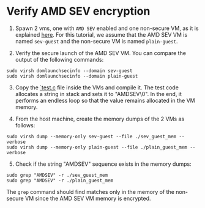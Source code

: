 # Verify AMD SEV encryption

1. Spawn 2 vms, one with `AMD SEV` enabled and one non-secure VM, 
as it is explained [here](../). 
For this tutorial, we assume that the AMD SEV VM is named `sev-guest`
and the non-secure VM is named `plain-guest`.

2. Verify the secure launch of the AMD SEV VM. You can compare the 
output of the following commands:
```
sudo virsh domlaunchsecinfo --domain sev-guest
sudo virsh domlaunchsecinfo --domain plain-guest
```

3. Copy the [`test.c](./test.c) file inside the VMs and compile it.
The test code allocates a string in stack and sets it to "AMDSEV\0".
In the end, it performs an endless loop so that the value remains allocated
in the VM memory.

4. From the host machine, create the memory dumps of the 2 VMs as follows:
```
sudo virsh dump --memory-only sev-guest --file ./sev_guest_mem --verbose
sudo virsh dump --memory-only plain-guest --file ./plain_guest_mem --verbose
```

5. Check if the string "AMDSEV" sequence exists in the memory dumps:
```
sudo grep "AMDSEV" -r ./sev_guest_mem
sudo grep "AMDSEV" -r ./plain_guest_mem
```
The `grep` command should find matches only in the memory of the non-secure VM
since the AMD SEV VM memory is encrypted.